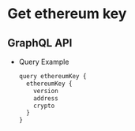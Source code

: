 
# Get ethereum key

## GraphQL API

- Query Example
  ```javascript
  query ethereumKey {
    ethereumKey {
      version
      address
      crypto
    }
  }
  ```
